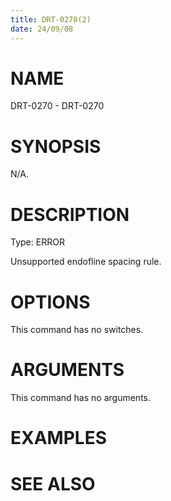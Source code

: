 ```yaml
---
title: DRT-0270(2)
date: 24/09/08
---
```


# NAME

DRT-0270 - DRT-0270

# SYNOPSIS

N/A.

# DESCRIPTION

Type: ERROR

Unsupported endofline spacing rule.

# OPTIONS

This command has no switches.

# ARGUMENTS

This command has no arguments.

# EXAMPLES

# SEE ALSO
